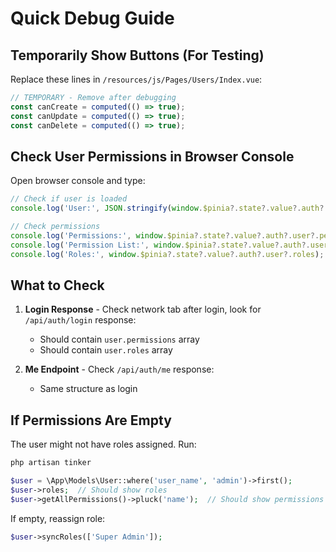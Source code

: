 # Quick Debug Guide

## Temporarily Show Buttons (For Testing)

Replace these lines in `/resources/js/Pages/Users/Index.vue`:

```javascript
// TEMPORARY - Remove after debugging
const canCreate = computed(() => true);
const canUpdate = computed(() => true);
const canDelete = computed(() => true);
```

## Check User Permissions in Browser Console

Open browser console and type:
```javascript
// Check if user is loaded
console.log('User:', JSON.stringify(window.$pinia?.state?.value?.auth?.user, null, 2));

// Check permissions
console.log('Permissions:', window.$pinia?.state?.value?.auth?.user?.permissions);
console.log('Permission List:', window.$pinia?.state?.value?.auth?.user?.permission_list);
console.log('Roles:', window.$pinia?.state?.value?.auth?.user?.roles);
```

## What to Check

1. **Login Response** - Check network tab after login, look for `/api/auth/login` response:
   - Should contain `user.permissions` array
   - Should contain `user.roles` array

2. **Me Endpoint** - Check `/api/auth/me` response:
   - Same structure as login

## If Permissions Are Empty

The user might not have roles assigned. Run:
```bash
php artisan tinker
```

```php
$user = \App\Models\User::where('user_name', 'admin')->first();
$user->roles;  // Should show roles
$user->getAllPermissions()->pluck('name');  // Should show permissions
```

If empty, reassign role:
```php
$user->syncRoles(['Super Admin']);
```
